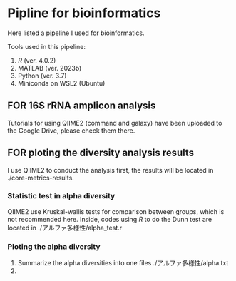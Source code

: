 # Pipline for bioinformatics
Here listed a pipeline I used for bioinformatics.

Tools used in this pipeline:
1. *R* (ver. 4.0.2)
2. MATLAB (ver. 2023b)
3. Python (ver. 3.7)
4. Miniconda on WSL2 (Ubuntu)

## FOR 16S rRNA amplicon analysis
Tutorials for using QIIME2 (command and galaxy) have been uploaded to the Google Drive, 
please check them there.

## FOR ploting the diversity analysis results
I use QIIME2 to conduct the analysis first, 
the results will be located in ./core-metrics-results.

### Statistic test in alpha diversity 
QIIME2 use Kruskal-wallis tests for comparison between groups,
which is not recommended here.
Inside, codes using *R* to do the Dunn test are located in ./アルファ多様性/alpha_test.r

### Ploting the alpha diversity
1. Summarize the alpha diversities into one files ./アルファ多様性/alpha.txt
2. 








